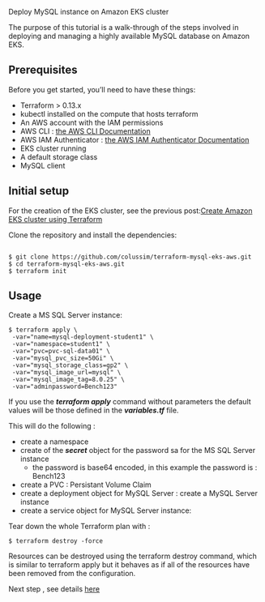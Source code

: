 Deploy MySQL instance on Amazon EKS cluster

The purpose of this tutorial is a walk-through of the steps involved in deploying and managing a highly available MySQL database on Amazon EKS.

## Prerequisites

Before you get started, you’ll need to have these things:
* Terraform > 0.13.x
* kubectl installed on the compute that hosts terraform
* An AWS account with the IAM permissions
* AWS CLI : [the AWS CLI Documentation](https://github.com/aws/aws-cli/tree/v2)
* AWS IAM Authenticator : [the AWS IAM Authenticator Documentation](https://docs.aws.amazon.com/eks/latest/userguide/install-aws-iam-authenticator.html)
* EKS cluster running
* A default storage class
* MySQL client


## Initial setup

For the creation of the EKS cluster, see the previous post:[Create Amazon EKS cluster using Terraform](https://techlabnews.com/2021/terraform-EKS-AWS/)

Clone the repository and install the dependencies:

```

$ git clone https://github.com/colussim/terraform-mysql-eks-aws.git
$ cd terraform-mysql-eks-aws.git
$ terraform init

```


## Usage

Create a MS SQL Server instance:

```
$ terraform apply \
 -var="name=mysql-deployment-student1" \
 -var="namespace=student1" \
 -var="pvc=pvc-sql-data01" \
 -var="mysql_pvc_size=50Gi" \
 -var="mysql_storage_class=gp2" \
 -var="mysql_image_url=mysql" \
 -var="mysql_image_tag=8.0.25" \
 -var="adminpassword=Bench123"
```

If you use the ***terraform apply*** command without parameters the default values will be those defined in the ***variables.tf*** file.

This will do the following :
* create a namespace
* create of the ***secret*** object for the password sa for the MS SQL Server instance  
  * the password is base64 encoded, in this example the password is : Bench123
* create a PVC : Persistant Volume Claim
* create a deployment object for MySQL Server : create a MySQL Server instance
* create a service object for MySQL Server instance:

Tear down the whole Terraform plan with :

```
$ terraform destroy -force
```

Resources can be destroyed using the terraform destroy command, which is similar to terraform apply but it behaves as if all of the resources have been removed from the configuration.

Next step , see details [here](https://techlabnews.com/2021/terraform-mysql-EKS-AWS/index.html "Create Amazon EKS cluster using Terraform")
